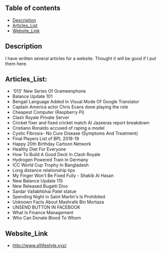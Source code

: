 ## Table of contents
* [Description](#description)
* [Articles_List](#articles_list)
* [Website_Link](#website_link)

## Description
I have written several articles for a website. Thought it will be good if I put them here.

## Articles_List:

* '013' New Series Of Grameenphone
* Balance Update 101
* Bengali Language Added In Visual Mode Of Google Translator
* Captain America actor Chris Evans done playing the role
* Cheapest Computer (Raspberry Pi)
* Clash Royale Private Server
* Cricket fixer and fixed cricket match  Al Jazeeras report breakdown
* Cristiano Ronaldo accused of raping a model
* Cystic Fibrosis-  No Cure Disease (Symptoms And Treatment)
* Final Players List of BPL 2018-19
* Happy 20th Birthday Cartoon Network
* Healthy Diet For Everyone
* How To Build A Good Deck In Clash Royale
* Hydrogen Powered Train In Germany
* ICC World Cup Trophy In Bangladesh
* Long distance relationship tips
* My Finger Won't Be Fixed Fully - Shakib Al Hasan
* New Balance Update 115
* New Released Bugatti Divo
* Sardar Vallabhbhai Patel statue
* Spending Night in Saint Martin's Is Prohibited
* Unknown Facts About Mashrafe Bin Mortaza
* UNSEND BUTTON IN FACEBOOK
* What Is Finance Management
* Who Can Donate Blood To Whom

## Website_Link
* http://www.a1lifestyle.xyz/
